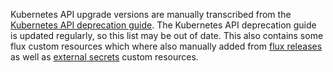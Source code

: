 Kubernetes API upgrade versions are manually transcribed from the [Kubernetes API deprecation guide][1].
The Kubernetes API deprecation guide is updated regularly, so this list may be out of date.
This also contains some flux custom resources which where also manually added from [flux releases][2] as well as [external secrets][3] custom resources.

[1]: https://kubernetes.io/docs/reference/using-api/deprecation-guide/
[2]: https://github.com/fluxcd/flux2/releases
[3]: https://external-secrets.io/latest/api/spec/
